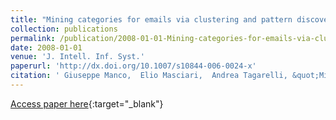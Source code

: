 ```yaml
---
title: "Mining categories for emails via clustering and pattern discovery"
collection: publications
permalink: /publication/2008-01-01-Mining-categories-for-emails-via-clustering-and-pattern-discovery
date: 2008-01-01
venue: 'J. Intell. Inf. Syst.'
paperurl: 'http://dx.doi.org/10.1007/s10844-006-0024-x'
citation: ' Giuseppe Manco,  Elio Masciari,  Andrea Tagarelli, &quot;Mining categories for emails via clustering and pattern discovery.&quot; J. Intell. Inf. Syst., 2008.'
---
```

[Access paper here](http://dx.doi.org/10.1007/s10844-006-0024-x){:target="_blank"}
